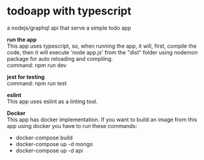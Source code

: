 # todoapp with typescript
a nodejs/graphql api that serve a simple todo app 

**run the app**</br>
This app uses typescript, so, when running the app, it will, first, compile the code,
then it will execute 'node app.js' from the "dist" folder using nodemon package for auto reloading and compiling.</br>
command: npm run dev

**jest for testing**</br>
command: npm run test

**eslint**</br>
This app uses eslint as a linting tool.

**Docker**</br>
This app has docker implementation.
If you want to build an image from this app using docker you have to run these commands:
  - docker-compose build
  - docker-compose up -d mongo
  - docker-compose up -d api

